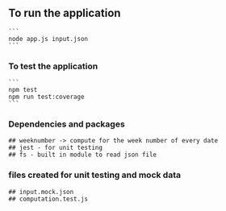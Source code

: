 
## To run the application
    ```
    node app.js input.json
    ```

### To test the application
    ```
    npm test
    npm run test:coverage
    ```
### Dependencies and packages

    ## weeknumber -> compute for the week number of every date
    ## jest - for unit testing
    ## fs - built in module to read json file

### files created for unit testing and mock data

    ## input.mock.json
    ## computation.test.js
